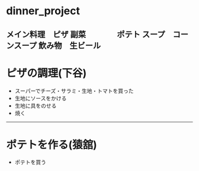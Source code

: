 # dinner_project
メイン料理　ピザ
副菜　　　　ポテト
スープ　コーンスープ
飲み物　生ビール
---
# ピザの調理(下谷)
- スーパーでチーズ・サラミ・生地・トマトを買った
- 生地にソースをかける
- 生地に具をのせる
- 焼く
---
# ポテトを作る(猿舘)
- ポテトを買う